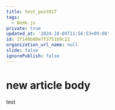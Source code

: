 ```yaml
---
title: test_post017
tags:
  - Node.js
private: true
updated_at: '2024-10-09T11:56:53+09:00'
id: 2f140b80e7f3751b9c22
organization_url_name: null
slide: false
ignorePublish: false
---
```

# new article body
test
